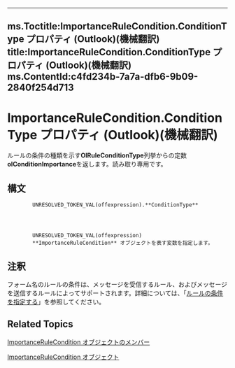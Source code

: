 

---
ms.Toctitle:ImportanceRuleCondition.ConditionType プロパティ (Outlook)(機械翻訳)
title:ImportanceRuleCondition.ConditionType プロパティ (Outlook)(機械翻訳)
ms.ContentId:c4fd234b-7a7a-dfb6-9b09-2840f254d713
---
# ImportanceRuleCondition.ConditionType プロパティ (Outlook)(機械翻訳)




ルールの条件の種類を示す**OlRuleConditionType**列挙からの定数**olConditionImportance**を返します。読み取り専用です。

## 構文

            UNRESOLVED_TOKEN_VAL(offexpression).**ConditionType**




            UNRESOLVED_TOKEN_VAL(offexpression)
            **ImportanceRuleCondition** オブジェクトを表す変数を指定します。



## 注釈
フォーム名のルールの条件は、メッセージを受信するルール、およびメッセージを送信するルールによってサポートされます。詳細については、「[ルールの条件を指定する](812c131a-fe23-1b8b-5e2d-9459d7102630.md)」を参照してください。



## Related Topics

[ImportanceRuleCondition オブジェクトのメンバー](a8b1db7b-8f89-44a6-e159-cf7970626999.md)

[ImportanceRuleCondition オブジェクト](52985055-f995-5613-d27f-7ad9618cfb46.md)




